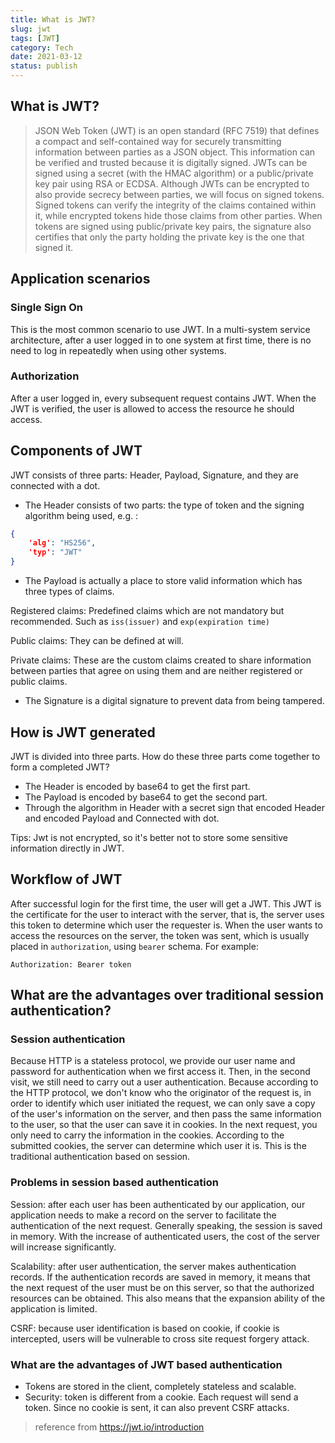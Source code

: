 ```yaml
---
title: What is JWT?
slug: jwt
tags: [JWT]
category: Tech
date: 2021-03-12
status: publish
---
```

## What is JWT?

> JSON Web Token (JWT) is an open standard (RFC 7519) that defines a compact and self-contained way for securely transmitting information between parties as a JSON object. This information can be verified and trusted because it is digitally signed. JWTs can be signed using a secret (with the HMAC algorithm) or a public/private key pair using RSA or ECDSA.
> Although JWTs can be encrypted to also provide secrecy between parties, we will focus on signed tokens. Signed tokens can verify the integrity of the claims contained within it, while encrypted tokens hide those claims from other parties. When tokens are signed using public/private key pairs, the signature also certifies that only the party holding the private key is the one that signed it.

## Application scenarios



### Single Sign On
This is the most common scenario to use JWT. In a multi-system service architecture, after a user logged in to one system at first time, there is no need to log in repeatedly when using other systems.

### Authorization
After a user logged in, every subsequent request contains JWT. When the JWT is verified, the user is allowed to access the resource he should access.

## Components of JWT

JWT consists of three parts: Header, Payload, Signature, and they are connected with a dot.

- The Header consists of two parts: the type of token and the signing algorithm being used, e.g. :

```json
{
    'alg': "HS256",
    'typ': "JWT"
}
```

- The Payload is actually a place to store valid information which has three types of claims. 

Registered claims: Predefined claims which are not mandatory but recommended. Such as `iss(issuer)` and `exp(expiration time)`

Public claims: They can be defined at will.

Private claims: These are the custom claims created to share information between parties that agree on using them and are neither registered or public claims.

-  The Signature is a digital signature to prevent data from being tampered.

## How is JWT generated

JWT is divided into three parts. How do these three parts come together to form a completed JWT?

- The Header is encoded by base64 to get the first part.
- The Payload is encoded by base64 to get the second part.
- Through the algorithm in Header with a secret sign that encoded Header and encoded Payload and Connected with dot.

Tips: Jwt is not encrypted, so it's better not to store some sensitive information directly in JWT.

## Workflow of JWT

After successful login for the first time, the user will get a JWT. This JWT is the certificate for the user to interact with the server, that is, the server uses this token to determine which user the requester is.
When the user wants to access the resources on the server, the token was sent, which is usually placed in `authorization`, using `bearer` schema.
For example:
```
Authorization: Bearer token
```

## What are the advantages over traditional session authentication?

### Session authentication
Because HTTP is a stateless protocol, we provide our user name and password for authentication when we first access it. Then, in the second visit, we still need to carry out a user authentication. Because according to the HTTP protocol, we don't know who the originator of the request is, in order to identify which user initiated the request, we can only save a copy of the user's information on the server, and then pass the same information to the user, so that the user can save it in cookies. In the next request, you only need to carry the information in the cookies. According to the submitted cookies, the server can determine which user it is. This is the traditional authentication based on session.

### Problems in session based authentication
Session: after each user has been authenticated by our application, our application needs to make a record on the server to facilitate the authentication of the next request. Generally speaking, the session is saved in memory. With the increase of authenticated users, the cost of the server will increase significantly.

Scalability: after user authentication, the server makes authentication records. If the authentication records are saved in memory, it means that the next request of the user must be on this server, so that the authorized resources can be obtained. This also means that the expansion ability of the application is limited.

CSRF: because user identification is based on cookie, if cookie is intercepted, users will be vulnerable to cross site request forgery attack.

### What are the advantages of JWT based authentication

- Tokens are stored in the client, completely stateless and scalable.
- Security: token is different from a cookie. Each request will send a token. Since no cookie is sent, it can also prevent CSRF attacks.

> reference from https://jwt.io/introduction